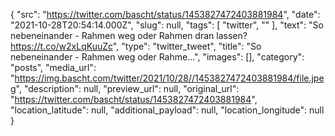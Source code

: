 {
  "src": "https://twitter.com/bascht/status/1453827472403881984",
  "date": "2021-10-28T20:54:14.000Z",
  "slug": null,
  "tags": [
    "twitter",
    ""
  ],
  "text": "So nebeneinander - Rahmen weg oder Rahmen dran lassen? https://t.co/w2xLqKuuZc",
  "type": "twitter_tweet",
  "title": "So nebeneinander - Rahmen weg oder Rahme…",
  "images": [],
  "category": "posts",
  "media_url": "https://img.bascht.com/twitter/2021/10/28//1453827472403881984/file.jpeg",
  "description": null,
  "preview_url": null,
  "original_url": "https://twitter.com/bascht/status/1453827472403881984",
  "location_latitude": null,
  "additional_payload": null,
  "location_longitude": null
}